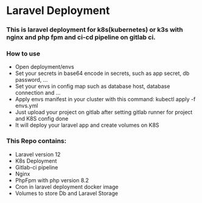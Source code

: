 # Laravel Deployment

### This is laravel deployment for k8s(kubernetes) or k3s with nginx and php fpm and ci-cd pipeline on gitlab ci.

### How to use
- Open deployment/envs
- Set your secrets in base64 encode in secrets, such as app secret, db password, ...
- Set your envs in config map such as database host, database connection and ...
- Apply envs manifest in your cluster with this command: kubectl apply -f envs.yml
- Just upload your project on gitlab after setting gitlab runner for project and K8S config done
- It will deploy your laravel app and create volumes on K8S

### This Repo contains:
- Laravel version 12
- K8s Deployment
- Gitlab-ci pipeline
- Nginx
- PhpFpm with php version 8.2
- Cron in laravel deployment docker image
- Volumes to store Db and Laravel Storage
